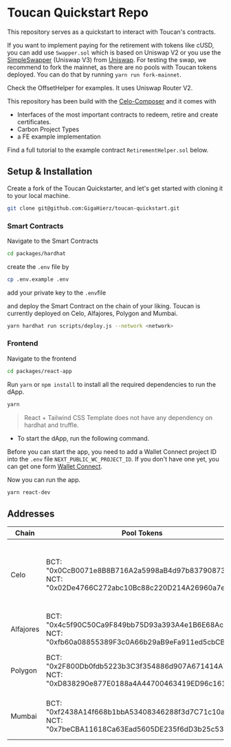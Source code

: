 # Toucan Quickstart Repo

This repository serves as a quickstart to interact with Toucan's contracts.

If you want to implement paying for the retirement with tokens like cUSD, you can add use `Swapper.sol` which is based on Uniswap V2 or you use the [SimpleSwapper](https://docs.uniswap.org/contracts/v3/guides/swaps/single-swaps) (Uniswap V3) from [Uniswap](https://uniswap.org/developers). For testing the swap, we recommend to fork the mainnet, as there are no pools with Toucan tokens deployed. You can do that by running `yarn run fork-mainnet`.

Check the OffsetHelper for examples. It uses Uniswap Router V2.

This repository has been build with the [Celo-Composer](https://github.com/celo-org/celo-composer) and it comes with

- Interfaces of the most important contracts to redeem, retire and create certificates.
- Carbon Project Types
- a FE example implementation

Find a full tutorial to the example contract `RetirementHelper.sol` below.

## Setup & Installation

Create a fork of the Toucan Quickstarter, and let's get started with cloning it to your local machine.

```bash
git clone git@github.com:GigaHierz/toucan-quickstart.git
```

### Smart Contracts

Navigate to the Smart Contracts

```bash
cd packages/hardhat
```

create the `.env` file by

```bash
cp .env.example .env
```

add your private key to the `.env`file

and deploy the Smart Contract on the chain of your liking. Toucan is currently deployed on Celo, Alfajores, Polygon and Mumbai.

```bash
yarn hardhat run scripts/deploy.js --network <network>
```

### Frontend

Navigate to the frontend

```bash
cd packages/react-app
```

Run `yarn` or `npm install` to install all the required dependencies to run the dApp.

```bash
yarn
```

> React + Tailwind CSS Template does not have any dependency on hardhat and truffle.

- To start the dApp, run the following command.

Before you can start the app, you need to add a Wallet Connect project ID into the
`.env` file `NEXT_PUBLIC_WC_PROJECT_ID`. If you don't have one yet, you can get one form [Wallet Connect](https://cloud.walletconnect.com/app).

Now you can run the app.

```bash
yarn react-dev
```

## Addresses

| Chain     | Pool Tokens                                                                                          | Swap Tokens                                                                                                                                                                                                                                                         |
| --------- | ---------------------------------------------------------------------------------------------------- | ------------------------------------------------------------------------------------------------------------------------------------------------------------------------------------------------------------------------------------------------------------------- |
| Celo      | BCT: "0x0CcB0071e8B8B716A2a5998aB4d97b83790873Fe", NCT: "0x02De4766C272abc10Bc88c220D214A26960a7e92" | mcUSD: "0xE273Ad7ee11dCfAA87383aD5977EE1504aC07568", cUSD: "0x765DE816845861e75A25fCA122bb6898B8B1282a", CELO: "0x471EcE3750Da237f93B8E339c536989b8978a438", WETH: "0x122013fd7dF1C6F636a5bb8f03108E876548b455", USDC: "0xef4229c8c3250C675F21BCefa42f58EfbfF6002a" |
| Alfajores | BCT: "0x4c5f90C50Ca9F849bb75D93a393A4e1B6E68Accb", NCT: "0xfb60a08855389F3c0A66b29aB9eFa911ed5cbCB5" | cUSD: "0x874069Fa1Eb16D44d622F2e0Ca25eeA172369bC1",CELO: "0xF194afDf50B03e69Bd7D057c1Aa9e10c9954E4C9"                                                                                                                                                               |
| Polygon   | BCT: "0x2F800Db0fdb5223b3C3f354886d907A671414A7F", NCT: "0xD838290e877E0188a4A44700463419ED96c16107" | USDC: "0x2791Bca1f2de4661ED88A30C99A7a9449Aa84174", WETH: "0x7ceB23fD6bC0adD59E62ac25578270cFf1b9f619", WMATIC: "0x0d500B1d8E8eF31E21C99d1Db9A6444d3ADf1270"                                                                                                        |
| Mumbai    | BCT: "0xf2438A14f668b1bbA53408346288f3d7C71c10a1", NCT: "0x7beCBA11618Ca63Ead5605DE235f6dD3b25c530E" | USDC: "0xe6b8a5CF854791412c1f6EFC7CAf629f5Df1c747", WETH: "0xA6FA4fB5f76172d178d61B04b0ecd319C5d1C0aa", WMATIC: "0x9c3C9283D3e44854697Cd22D3Faa240Cfb032889"                                                                                                        |
